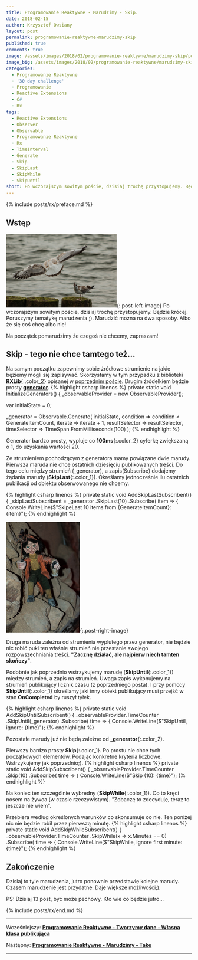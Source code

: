 ```yaml
---
title: Programowanie Reaktywne - Marudzimy - Skip.
date: 2018-02-15
author: Krzysztof Owsiany
layout: post
permalink: programowanie-reaktywne-marudzimy-skip
published: true
comments: true        
image: /assets/images/2018/02/programowanie-reaktywne/marudzimy-skip/post.jpg
image_big: /assets/images/2018/02/programowanie-reaktywne/marudzimy-skip/post-big.jpg
categories:
  - Programowanie Reaktywne
  - '30 day challenge'
  - Programowanie
  - Reactive Extensions
  - C#
  - Rx
tags:
  - Reactive Extensions
  - Observer
  - Observable
  - Programowanie Reaktywne
  - Rx
  - TimeInterval  
  - Generate
  - Skip
  - SkipLast
  - SkipWhile
  - SkipUntil
short: Po wczorajszym sowitym poście, dzisiaj trochę przystopujemy. Będzie krócej. Poruszymy tematykę marudzenia ;). Marudzić można na dwa sposoby. Albo że się coś chcę albo nie! Na początek pomarudzimy że czegoś nie chcemy, zapraszam!
---
```

{% include posts/rx/preface.md %}

## Wstęp
[![Reactive Extensions - Take][post]][post-big]{:.post-left-image}
Po wczorajszym sowitym poście, dzisiaj trochę przystopujemy. Będzie krócej. Poruszymy tematykę marudzenia ;). Marudzić można na dwa sposoby. Albo że się coś chcę albo nie!

Na początek pomarudzimy że czegoś nie chcemy, zapraszam!

## Skip - tego nie chce tamtego też...
Na samym początku zapewnimy sobie źródłowe strumienie na jakie bęziemy mogli się zapisywać. Skorzystamy w tym przypadku z biblioteki **RXLib**{:.color_2} opisanej w [poprzednim poście][previous]. Drugim źródełkiem będzie prosty **[generator]**.
{% highlight csharp linenos %}
private static void InitializeGenerators()
{
  _observableProvider = new ObservableProvider();

  var initialState = 0;

  _generator = Observable.Generate(
    initialState,
    condition => condition < GenerateItemCount,
    iterate => iterate + 1,
    resultSelector => resultSelector,
    timeSelector => TimeSpan.FromMilliseconds(100)
  );
{% endhighlight %}

Generator bardzo prosty, wypluje co **100ms**{:.color_2} cyferkę zwiększaną o 1, do uzyskania wartości 20.

Ze strumieniem pochodzącym z generatora mamy powiązane dwie marudy. 
Pierwsza maruda nie chce ostatnich dziesięciu publikowanych treści. Do tego celu między strumień (_generator), a zapis(Subscribe) dodajemy żądania marudy (**SkipLast**{:.color_1}). 
Określamy jednocześnie ilu ostatnich publikacji od obiektu obserwowanego nie chcemy.

{% highlight csharp linenos %}
private static void AddSkipLastSubscribent()
{
  _skipLastSubscribent = _generator
    .SkipLast(10)
    .Subscribe(
      item =>
      {
        Console.WriteLine($"SkipeLast 10 items from {GenerateItemCount}: {item}");
{% endhighlight %}

[![Reactive Extensions - Take][image1]][image1-big]{:.post-right-image}

Druga maruda zależna od strumienia wyplutego przez generator, nie będzie nic robić puki ten właśnie strumień nie przestanie swojego rozpowszechniania treści.
**"Zacznę działać, ale najpierw niech tamten skończy"**.

Podobnie jak poprzednio wstrzykujemy marudę (**SkipUntil**{:.color_1}) między strumień, a zapis na strumień. Uwaga zapis wykonujemy na strumień publikujący licznik czasu (z poprzedniego posta).
I przy pomocy **SkipUntil**{:.color_1} określamy jaki inny obiekt publikujący musi przejść w stan **OnCompleted** by ruszył tyłek.

{% highlight csharp linenos %}
private static void AddSkipUntilSubscribent()
{
  _observableProvider.TimeCounter
    .SkipUntil(_generator)
    .Subscribe(
      time =>
      {
        Console.WriteLine($"SkipUntil, ignore: {time}");
{% endhighlight %}

Pozostałe marudy już nie będą zależne od **_generator**{:.color_2}. 

Pierwszy bardzo prosty **Skip**{:.color_1}. Po prostu nie chce tych początkowych elementów. Podając konkretne kryteria liczbowe. Wstrzykujemy jak poprzednio;).
{% highlight csharp linenos %}
private static void AddSkipSubscribent()
{
  _observableProvider.TimeCounter
    .Skip(10)
    .Subscribe(
      time =>
      {
        Console.WriteLine($"Skip (10): {time}");
{% endhighlight %}

Na koniec ten szczególnie wybredny (**SkipWhile**{:.color_1}). Co to kręci nosem na żywca (w czasie rzeczywistym). 
"Zobaczę to zdecyduję, teraz to jeszcze nie wiem".

Przebiera według określonych warunków co skonsumuje co nie. Ten poniżej nic nie będzie robił przez pierwszą minutę.
{% highlight csharp linenos %}
private static void AddSkipWhileSubscribent()
{
  _observableProvider.TimeCounter
    .SkipWhile(x => x.Minutes == 0)
    .Subscribe(
      time =>
      {
        Console.WriteLine($"SkipWhile, ignore first minute: {time}");
{% endhighlight %}

## Zakończenie
Dzisiaj to tyle marudzenia, jutro ponownie przedstawię kolejne marudy. 
Czasem marudzenie jest przydatne. Daje większe możliwości;).

PS: Dzisiaj 13 post, być może pechowy. Kto wie co będzie jutro...

{% include posts/rx/end.md %}

------
Wcześniejszy: **[Programowanie Reaktywne - Tworzymy dane - Własna klasa publikująca][previous]**

Następny: **[Programowanie Reaktywne - Marudzimy - Take][next]**

------
[previous]: {{site.url}}/programowanie-reaktywne-tworzymy-dane-wlasna-klasa-publikujaca
[next]: {{site.url}}/programowanie-reaktywne-marudzimy-take

[post]: /assets/images/2018/02/programowanie-reaktywne/marudzimy-skip/post.jpg
[post-big]: /assets/images/2018/02/programowanie-reaktywne/marudzimy-skip/post-big.jpg

[image1]: /assets/images/2018/02/programowanie-reaktywne/marudzimy-skip/image1.jpg
[image1-big]: /assets/images/2018/02/programowanie-reaktywne/marudzimy-skip/image1-big.jpg

[generator]: {{site.url}}/programowanie-reaktywne-tworzymy-dane-generators


